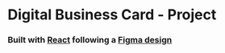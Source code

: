 # Digital Business Card - Project

### Built with [React](https://reactjs.org/) following a [Figma design](<https://www.figma.com/file/zYVzpzzQATRUXZmkaJBHBK/Digital-Business-Card-(Copy)?node-id=0%3A129&t=VGgGoTPWpi2JXmYm-0>)

